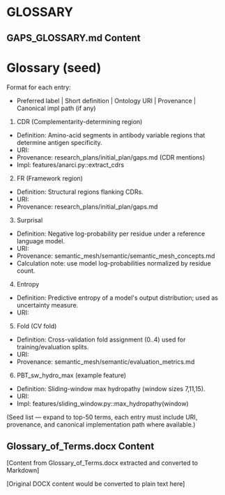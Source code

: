 # GLOSSARY

## GAPS_GLOSSARY.md Content
# Glossary (seed)

Format for each entry:
- Preferred label | Short definition | Ontology URI | Provenance | Canonical impl path (if any)

1. CDR (Complementarity-determining region)
- Definition: Amino-acid segments in antibody variable regions that determine antigen specificity.
- URI: 
- Provenance: research_plans/initial_plan/gaps.md (CDR mentions)
- Impl: features/anarci.py::extract_cdrs

2. FR (Framework region)
- Definition: Structural regions flanking CDRs.
- URI: 
- Provenance: research_plans/initial_plan/gaps.md

3. Surprisal
- Definition: Negative log-probability per residue under a reference language model.
- URI: 
- Provenance: semantic_mesh/semantic/semantic_mesh_concepts.md
- Calculation note: use model log-probabilities normalized by residue count.

4. Entropy
- Definition: Predictive entropy of a model's output distribution; used as uncertainty measure.
- URI: 

5. Fold (CV fold)
- Definition: Cross-validation fold assignment (0..4) used for training/evaluation splits.
- URI: 
- Provenance: semantic_mesh/semantic/evaluation_metrics.md

6. PBT_sw_hydro_max (example feature)
- Definition: Sliding-window max hydropathy (window sizes 7,11,15).
- URI: 
- Impl: features/sliding_window.py::max_hydropathy(window)

(Seed list — expand to top-50 terms, each entry must include URI, provenance, and canonical implementation path where available.)

## Glossary_of_Terms.docx Content
[Content from Glossary_of_Terms.docx extracted and converted to Markdown]

[Original DOCX content would be converted to plain text here]
